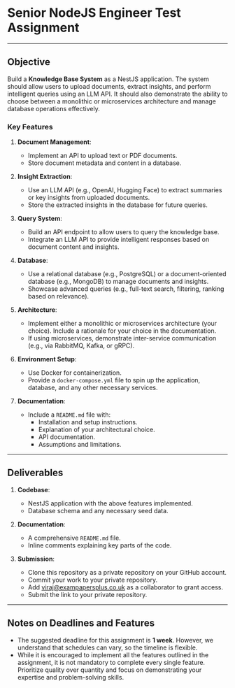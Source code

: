 # Senior NodeJS Engineer Test Assignment

---

## Objective

Build a **Knowledge Base System** as a NestJS application. The system should allow users to upload documents, extract insights, and perform intelligent queries using an LLM API. It should also demonstrate the ability to choose between a monolithic or microservices architecture and manage database operations effectively.

### Key Features

1. **Document Management**:
   - Implement an API to upload text or PDF documents.
   - Store document metadata and content in a database.

2. **Insight Extraction**:
   - Use an LLM API (e.g., OpenAI, Hugging Face) to extract summaries or key insights from uploaded documents.
   - Store the extracted insights in the database for future queries.

3. **Query System**:
   - Build an API endpoint to allow users to query the knowledge base.
   - Integrate an LLM API to provide intelligent responses based on document content and insights.

4. **Database**:
   - Use a relational database (e.g., PostgreSQL) or a document-oriented database (e.g., MongoDB) to manage documents and insights.
   - Showcase advanced queries (e.g., full-text search, filtering, ranking based on relevance).

5. **Architecture**:
   - Implement either a monolithic or microservices architecture (your choice). Include a rationale for your choice in the documentation.
   - If using microservices, demonstrate inter-service communication (e.g., via RabbitMQ, Kafka, or gRPC).

6. **Environment Setup**:
   - Use Docker for containerization.
   - Provide a `docker-compose.yml` file to spin up the application, database, and any other necessary services.

7. **Documentation**:
   - Include a `README.md` file with:
     - Installation and setup instructions.
     - Explanation of your architectural choice.
     - API documentation.
     - Assumptions and limitations.

---

## Deliverables

1. **Codebase**:
   - NestJS application with the above features implemented.
   - Database schema and any necessary seed data.

2. **Documentation**:
   - A comprehensive `README.md` file.
   - Inline comments explaining key parts of the code.

3. **Submission**:
   - Clone this repository as a private repository on your GitHub account.
   - Commit your work to your private repository.
   - Add viraj@exampapersplus.co.uk as a collaborator to grant access.
   - Submit the link to your private repository.
  
---

## Notes on Deadlines and Features

- The suggested deadline for this assignment is **1 week**. However, we understand that schedules can vary, so the timeline is flexible.
- While it is encouraged to implement all the features outlined in the assignment, it is not mandatory to complete every single feature. Prioritize quality over quantity and focus on demonstrating your expertise and problem-solving skills.

